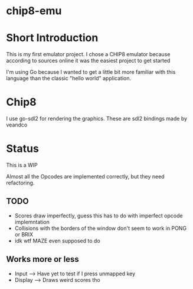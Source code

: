 # chip8-emu


# Short Introduction

This is my first emulator project. I chose a CHIP8 emulator because according to sources online it was the easiest project to get started

I'm using Go because I wanted to get a little bit more familiar with this language than the classic "hello world" application.


# Chip8

I use go-sdl2 for rendering the graphics. These are sdl2 bindings made by veandco


# Status

This is a WIP 

Almost all the Opcodes are implemented correctly, but they need refactoring.

## TODO

+ Scores draw imperfectly, guess this has to do with imperfect opcode implemntation
+ Collisions with the borders of the window don't seem to work in PONG or BRIX
+ idk wtf MAZE even supposed to do

## Works more or less

+ Input --> Have yet to test if I press unmapped key
+ Display --> Draws weird scores tho

